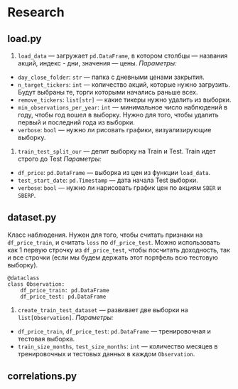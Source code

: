 # Research

## load.py

1. `load_data` — загружает `pd.DataFrame`, в котором столбцы — названия акций, индекс - дни, значения — цены.
_Параметры:_
- `day_close_folder`: `str` — папка с дневными ценами закрытия.
- `n_target_tickers`: `int` — количество акций, которые нужно загрузить. Будут выбраны те, торги которыми начались раньше всех.
- `remove_tickers`: `list[str]` — какие тикеры нужно удалить из выборки.
- `min_observations_per_year`: `int` — минимальное число наблюдений в году, чтобы год вошел в выборку. Нужно для того, чтобы удалить первый и последний года из выборки.
- `verbose`: `bool` — нужно ли рисовать графики, визуализирующие выборку.
1. `train_test_split_our` — делит выборку на Train и Test. Train идет строго до Test
_Параметры:_
- `df_price`: `pd.DataFrame` — выборка из цен из функции `load_data`.
- `test_start_date`: `pd.Timestamp` — дата начала Test выборки.
- `verbose`: `bool` — нужно ли нарисовать график цен по акциям `SBER` и `SBERP`.

## dataset.py

Класс наблюдения. Нужен для того, чтобы считать признаки на `df_price_train`, и считать `loss` по `df_price_test`. Можно использовать как 1 первую строчку из `df_price_test`, чтобы посчитать доходность, так и все строчки (если мы будем держать этот портфель всю тестовую выборку).

```
@dataclass
class Observation:
    df_price_train: pd.DataFrame
    df_price_test: pd.DataFrame
```


1. `create_train_test_dataset` — развивает две выборки на `list[Observation]`.
_Параметры:_
- `df_price_train`,  `df_price_test`: `pd.DataFrame` — тренировочная и тестовая выборка.
- `train_size_months`, `test_size_months`: `int` — количество месяцев в тренировочных и тестовых данных в каждом `Observation`.

## correlations.py

